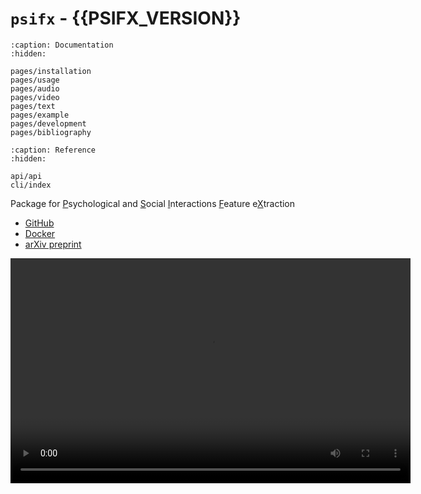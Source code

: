 # `psifx` - {{PSIFX_VERSION}}

```{toctree}
:caption: Documentation
:hidden:

pages/installation
pages/usage
pages/audio
pages/video
pages/text
pages/example
pages/development
pages/bibliography
```

```{toctree}
:caption: Reference
:hidden:

api/api
cli/index
```

Package for <u>P</u>sychological and <u>S</u>ocial <u>I</u>nteractions <u>F</u>eature e<u>X</u>traction

- [GitHub](https://github.com/psifx/psifx)
- [Docker](https://hub.docker.com/r/psifx/psifx)
- [arXiv preprint](https://www.arxiv.org/abs/2407.10266)

<video width="640" height="360" controls>
  <source src="https://github.com/user-attachments/assets/f33cdac0-57f6-4936-acb2-8866ccfea7b2" type="video/mp4">
  Your browser does not support the video tag.
</video>

